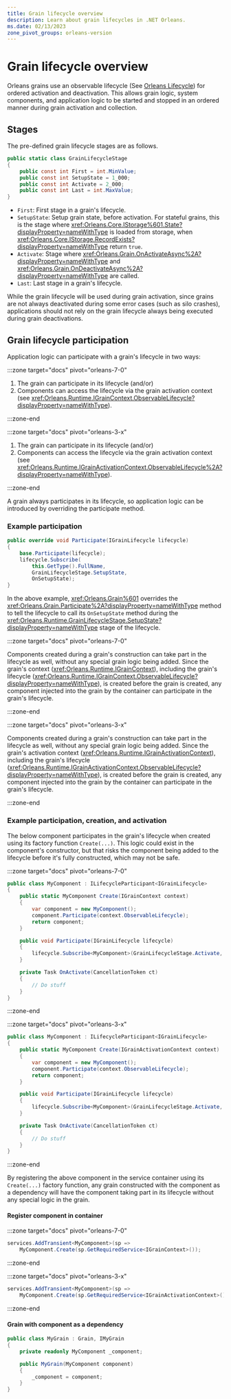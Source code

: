 ```yaml
---
title: Grain lifecycle overview
description: Learn about grain lifecycles in .NET Orleans.
ms.date: 02/13/2023
zone_pivot_groups: orleans-version
---
```


# Grain lifecycle overview

Orleans grains use an observable lifecycle (See [Orleans Lifecycle](../implementation/orleans-lifecycle.md)) for ordered activation and deactivation. This allows grain logic, system components, and application logic to be started and stopped in an ordered manner during grain activation and collection.

## Stages

The pre-defined grain lifecycle stages are as follows.

```csharp
public static class GrainLifecycleStage
{
    public const int First = int.MinValue;
    public const int SetupState = 1_000;
    public const int Activate = 2_000;
    public const int Last = int.MaxValue;
}
```

- `First`: First stage in a grain's lifecycle.
- `SetupState`: Setup grain state, before activation. For stateful grains, this is the stage where <xref:Orleans.Core.IStorage%601.State?displayProperty=nameWithType> is loaded from storage, when <xref:Orleans.Core.IStorage.RecordExists?displayProperty=nameWithType> return `true`.
- `Activate`: Stage where <xref:Orleans.Grain.OnActivateAsync%2A?displayProperty=nameWithType> and <xref:Orleans.Grain.OnDeactivateAsync%2A?displayProperty=nameWithType> are called.
- `Last`: Last stage in a grain's lifecycle.

While the grain lifecycle will be used during grain activation, since grains are not always deactivated during some error cases (such as silo crashes), applications should not rely on the grain lifecycle always being executed during grain deactivations.

## Grain lifecycle participation

Application logic can participate with a grain's lifecycle in two ways:

<!-- markdownlint-disable MD044 -->
:::zone target="docs" pivot="orleans-7-0"
<!-- markdownlint-enable MD044 -->

1. The grain can participate in its lifecycle (and/or)
1. Components can access the lifecycle via the grain activation context (see <xref:Orleans.Runtime.IGrainContext.ObservableLifecycle?displayProperty=nameWithType>).

:::zone-end

<!-- markdownlint-disable MD044 -->
:::zone target="docs" pivot="orleans-3-x"
<!-- markdownlint-enable MD044 -->

1. The grain can participate in its lifecycle (and/or)
1. Components can access the lifecycle via the grain activation context (see <xref:Orleans.Runtime.IGrainActivationContext.ObservableLifecycle%2A?displayProperty=nameWithType>).

:::zone-end

A grain always participates in its lifecycle, so application logic can be introduced by overriding the participate method.

### Example participation

```csharp
public override void Participate(IGrainLifecycle lifecycle)
{
    base.Participate(lifecycle);
    lifecycle.Subscribe(
        this.GetType().FullName,
        GrainLifecycleStage.SetupState,
        OnSetupState);
}
```

In the above example, <xref:Orleans.Grain%601> overrides the <xref:Orleans.Grain.Participate%2A?displayProperty=nameWithType> method to tell the lifecycle to call its `OnSetupState` method during the <xref:Orleans.Runtime.GrainLifecycleStage.SetupState?displayProperty=nameWithType> stage of the lifecycle.

<!-- markdownlint-disable MD044 -->
:::zone target="docs" pivot="orleans-7-0"
<!-- markdownlint-enable MD044 -->

Components created during a grain's construction can take part in the lifecycle as well, without any special grain logic being added. Since the grain's context (<xref:Orleans.Runtime.IGrainContext>), including the grain's lifecycle (<xref:Orleans.Runtime.IGrainContext.ObservableLifecycle?displayProperty=nameWithType>), is created before the grain is created, any component injected into the grain by the container can participate in the grain's lifecycle.

:::zone-end

<!-- markdownlint-disable MD044 -->
:::zone target="docs" pivot="orleans-3-x"
<!-- markdownlint-enable MD044 -->

Components created during a grain's construction can take part in the lifecycle as well, without any special grain logic being added. Since the grain's activation context (<xref:Orleans.Runtime.IGrainActivationContext>), including the grain's lifecycle (<xref:Orleans.Runtime.IGrainActivationContext.ObservableLifecycle?displayProperty=nameWithType>), is created before the grain is created, any component injected into the grain by the container can participate in the grain's lifecycle.

:::zone-end

### Example participation, creation, and activation

The below component participates in the grain's lifecycle when created using its factory function `Create(...)`. This logic could exist in the component's constructor, but that risks the component being added to the lifecycle before it's fully constructed, which may not be safe.

<!-- markdownlint-disable MD044 -->
:::zone target="docs" pivot="orleans-7-0"
<!-- markdownlint-enable MD044 -->

```csharp
public class MyComponent : ILifecycleParticipant<IGrainLifecycle>
{
    public static MyComponent Create(IGrainContext context)
    {
        var component = new MyComponent();
        component.Participate(context.ObservableLifecycle);
        return component;
    }

    public void Participate(IGrainLifecycle lifecycle)
    {
        lifecycle.Subscribe<MyComponent>(GrainLifecycleStage.Activate, OnActivate);
    }

    private Task OnActivate(CancellationToken ct)
    {
        // Do stuff
    }
}
```

:::zone-end

<!-- markdownlint-disable MD044 -->
:::zone target="docs" pivot="orleans-3-x"
<!-- markdownlint-enable MD044 -->

```csharp
public class MyComponent : ILifecycleParticipant<IGrainLifecycle>
{
    public static MyComponent Create(IGrainActivationContext context)
    {
        var component = new MyComponent();
        component.Participate(context.ObservableLifecycle);
        return component;
    }

    public void Participate(IGrainLifecycle lifecycle)
    {
        lifecycle.Subscribe<MyComponent>(GrainLifecycleStage.Activate, OnActivate);
    }

    private Task OnActivate(CancellationToken ct)
    {
        // Do stuff
    }
}
```

:::zone-end

By registering the above component in the service container using its `Create(...)` factory function, any grain constructed with the component as a dependency will have the component taking part in its lifecycle without any special logic in the grain.

#### Register component in container

<!-- markdownlint-disable MD044 -->
:::zone target="docs" pivot="orleans-7-0"
<!-- markdownlint-enable MD044 -->

```csharp
services.AddTransient<MyComponent>(sp =>
    MyComponent.Create(sp.GetRequiredService<IGrainContext>());
```

:::zone-end

<!-- markdownlint-disable MD044 -->
:::zone target="docs" pivot="orleans-3-x"
<!-- markdownlint-enable MD044 -->

```csharp
services.AddTransient<MyComponent>(sp =>
    MyComponent.Create(sp.GetRequiredService<IGrainActivationContext>());
```

:::zone-end

#### Grain with component as a dependency

```csharp
public class MyGrain : Grain, IMyGrain
{
    private readonly MyComponent _component;

    public MyGrain(MyComponent component)
    {
        _component = component;
    }
}
```
